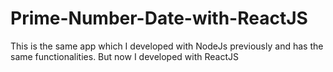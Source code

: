 # Prime-Number-Date-with-ReactJS
This is the same app which I developed with NodeJs previously and has the same functionalities. But now I developed with ReactJS

